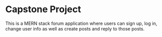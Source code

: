 # Capstone Project

This is a MERN stack forum application where users can sign up, log in, change user info as well as create posts and reply to those posts.